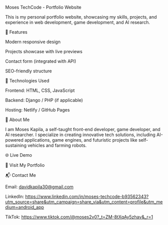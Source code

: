 Moses TechCode - Portfolio Website

This is my personal portfolio website, showcasing my skills, projects, and experience in web development, game development, and AI research.

🚀 Features

Modern responsive design

Projects showcase with live previews

Contact form (integrated with API)

SEO-friendly structure


🔧 Technologies Used

Frontend: HTML, CSS, JavaScript

Backend: Django / PHP (if applicable)

Hosting: Netlify / GitHub Pages


📌 About Me

I am Moses Kapila, a self-taught front-end developer, game developer, and AI researcher. I specialize in creating innovative tech solutions, including AI-powered applications, game engines, and futuristic projects like self-sustaining vehicles and farming robots.

🌐 Live Demo

🔗 Visit My Portfolio

📬 Contact Me

Email: davidkapila30@gmail.com

LinkedIn: https://www.linkedin.com/in/moses-techcode-b93562343?utm_source=share&utm_campaign=share_via&utm_content=profile&utm_medium=android_app

TikTok: https://www.tiktok.com/@moses2v0?_t=ZM-8tXqAy5zhav&_r=1


